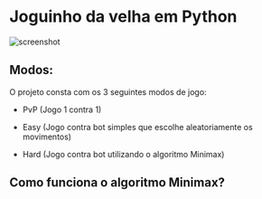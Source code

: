 # Joguinho da velha em Python

![screenshot](/img/screenshot.jpg "screenshot")

## Modos:

O projeto consta com os 3 seguintes modos de jogo:

- PvP (Jogo 1 contra 1)

- Easy (Jogo contra bot simples que escolhe aleatoriamente os movimentos)

- Hard (Jogo contra bot utilizando o algoritmo Minimax)

## Como funciona o algoritmo Minimax?
